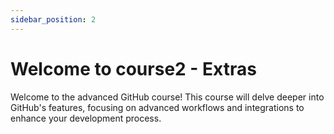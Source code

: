 ```yaml
---
sidebar_position: 2
---
```


# Welcome to course2 - Extras

Welcome to the advanced GitHub course! This course will delve deeper into GitHub's features, focusing on advanced workflows and integrations to enhance your development process.

